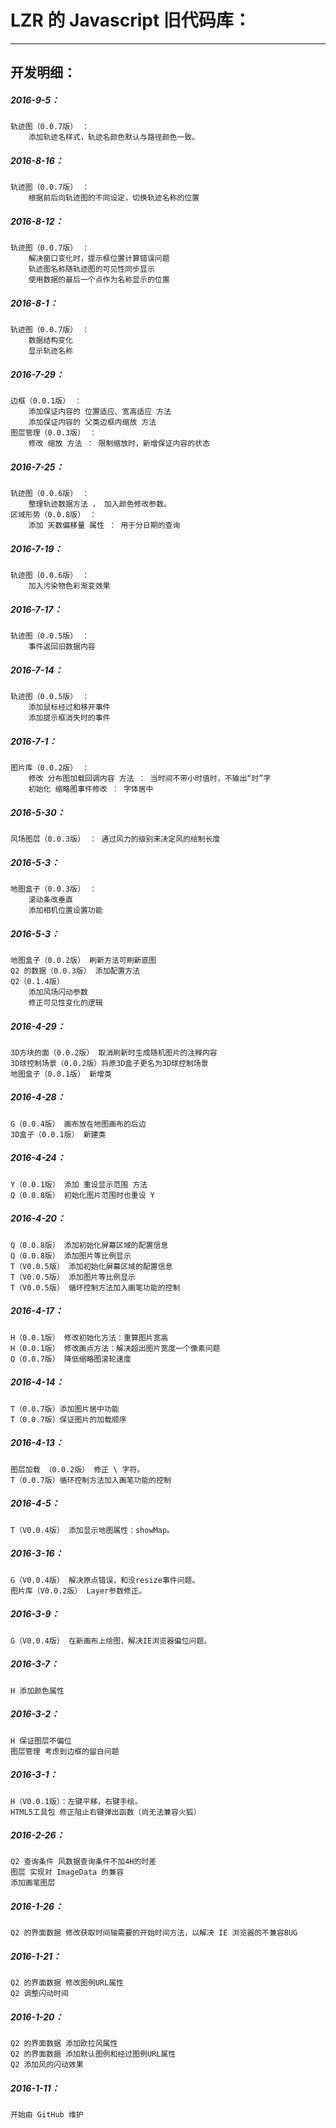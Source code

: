 LZR 的 Javascript 旧代码库：
===========

***


开发明细：
---------------------

##### 2016-9-5：
	轨迹图（0.0.7版） ： 
		添加轨迹名样式，轨迹名颜色默认与路径颜色一致。

##### 2016-8-16：
	轨迹图（0.0.7版） ： 
		根据前后向轨迹图的不同设定，切换轨迹名称的位置

##### 2016-8-12：
	轨迹图（0.0.7版） ： 
		解决窗口变化时，提示框位置计算错误问题
		轨迹图名称随轨迹图的可见性同步显示
		使用数据的最后一个点作为名称显示的位置

##### 2016-8-1：
	轨迹图（0.0.7版） ： 
		数据结构变化
		显示轨迹名称

##### 2016-7-29：
	边框（0.0.1版） ： 
		添加保证内容的 位置适应、宽高适应 方法
		添加保证内容的 父类边框内缩放 方法
	图层管理（0.0.3版） ： 
		修改 缩放 方法 ： 限制缩放时，新增保证内容的状态

##### 2016-7-25：
	轨迹图（0.0.6版） ： 
		整理轨迹数据方法 ， 加入颜色修改参数。
	区域形势（0.0.8版） ： 
		添加 天数偏移量 属性 ： 用于分日期的查询

##### 2016-7-19：
	轨迹图（0.0.6版） ： 
		加入污染物色彩渐变效果

##### 2016-7-17：
	轨迹图（0.0.5版） ： 
		事件返回旧数据内容

##### 2016-7-14：
	轨迹图（0.0.5版） ： 
		添加鼠标经过和移开事件
		添加提示框消失时的事件

##### 2016-7-1：
	图片库（0.0.2版） ： 
		修改 分布图加载回调内容 方法 ： 当时间不带小时值时，不输出“时”字
		初始化 缩略图事件修改 ： 字体居中

##### 2016-5-30：
	风场图层（0.0.3版） ： 通过风力的级别来决定风的绘制长度

##### 2016-5-3：
	地图盒子（0.0.3版） ： 
		滚动条改垂直
		添加相机位置设置功能

##### 2016-5-3：
	地图盒子（0.0.2版） 刷新方法可刷新底图
	Q2 的数据（0.0.3版） 添加配置方法
	Q2（0.1.4版）
		添加风场闪动参数
		修正可见性变化的逻辑

##### 2016-4-29：
	3D方块的面（0.0.2版） 取消刷新时生成随机图片的注释内容
	3D球控制场景（0.0.2版）将原3D盒子更名为3D球控制场景
	地图盒子（0.0.1版） 新增类

##### 2016-4-28：
	G（0.0.4版） 画布放在地图画布的后边
	3D盒子（0.0.1版） 新建类

##### 2016-4-24：
	Y（0.0.1版） 添加 重设显示范围 方法
	Q（0.0.8版） 初始化图片范围时也重设 Y

##### 2016-4-20：
	Q（0.0.8版） 添加初始化屏幕区域的配置信息
	Q（0.0.8版） 添加图片等比例显示
	T（V0.0.5版） 添加初始化屏幕区域的配置信息
	T（V0.0.5版） 添加图片等比例显示
	T（V0.0.5版） 循环控制方法加入画笔功能的控制

##### 2016-4-17：
	H（0.0.1版） 修改初始化方法：重算图片宽高
	H（0.0.1版） 修改画点方法：解决超出图片宽度一个像素问题
	Q（0.0.7版） 降低缩略图滚轮速度

##### 2016-4-14：
	T（0.0.7版）添加图片居中功能
	T（0.0.7版）保证图片的加载顺序

##### 2016-4-13：
	图层加载 （0.0.2版） 修正 \ 字符。
	T（0.0.7版）循环控制方法加入画笔功能的控制

##### 2016-4-5：
	T（V0.0.4版） 添加显示地图属性：showMap。

##### 2016-3-16：
	G（V0.0.4版） 解决原点错误，和没resize事件问题。
	图片库（V0.0.2版） Layer参数修正。

##### 2016-3-9：
	G（V0.0.4版） 在新画布上绘图，解决IE浏览器偏位问题。

##### 2016-3-7：
	H 添加颜色属性

##### 2016-3-2：
	H 保证图层不偏位
	图层管理 考虑到边框的留白问题

##### 2016-3-1：
	H（V0.0.1版）：左键平移，右键手绘。
	HTML5工具包 修正阻止右键弹出函数（尚无法兼容火狐）

##### 2016-2-26：
	Q2 查询条件 风数据查询条件不加4H的时差
	图层 实现对 ImageData 的兼容
	添加画笔图层

##### 2016-1-26：
	Q2 的界面数据 修改获取时间轴需要的开始时间方法，以解决 IE 浏览器的不兼容BUG

##### 2016-1-21：
	Q2 的界面数据 修改图例URL属性
	Q2 调整闪动时间

##### 2016-1-20：
	Q2 的界面数据 添加欧拉风属性
	Q2 的界面数据 添加默认图例和经过图例URL属性
	Q2 添加风的闪动效果

##### 2016-1-11：
	开始由 GitHub 维护
